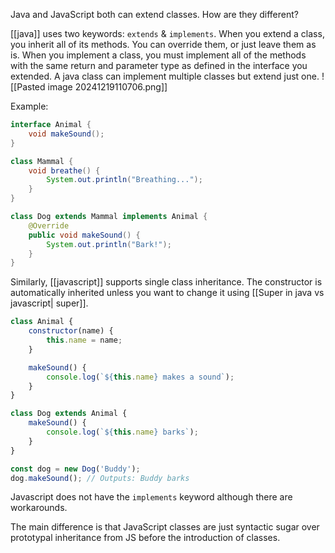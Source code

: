 Java and JavaScript both can extend classes. How are they different? 

[[java]] uses two keywords: `extends` & `implements`. When you extend a class, you inherit all of its methods. You can override them, or just leave them as is. When you implement a class, you must implement all of the methods with the same return and parameter type as defined in the interface you extended. A java class can implement multiple classes but extend just one. 
![[Pasted image 20241219110706.png]]

Example: 
```java
interface Animal {
    void makeSound();
}

class Mammal {
    void breathe() {
        System.out.println("Breathing...");
    }
}

class Dog extends Mammal implements Animal {
    @Override
    public void makeSound() {
        System.out.println("Bark!");
    }
}
```

Similarly, [[javascript]] supports single class inheritance. The constructor is automatically inherited unless you want to change it using [[Super in java vs javascript| super]]. 
```javascript
class Animal {
    constructor(name) {
        this.name = name;
    }

    makeSound() {
        console.log(`${this.name} makes a sound`);
    }
}

class Dog extends Animal {
    makeSound() {
        console.log(`${this.name} barks`);
    }
}

const dog = new Dog('Buddy');
dog.makeSound(); // Outputs: Buddy barks

```

Javascript does not have the `implements` keyword although there are workarounds. 

The main difference is that JavaScript classes are just syntactic sugar over prototypal inheritance from JS before the introduction of classes. 